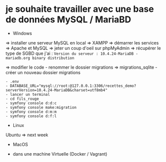 # je souhaite travailler avec une base de données MySQL / MariaBD 

- Windows

=> installer une serveur MySQL en local => XAMPP
=> démarrer les services => Apache et MySQL 
=> jeter un coup d'oeil sur phpMyAdmin
=> récupérer le type de SGBD que j'ai : `Version du serveur : 10.4.24-MariaDB - mariadb.org binary distribution `

=> modifier le code 
    - renommer le dossier migrations => migrations_sqlite
    - créer un nouveau dossier migrations 
    
    - .env
    - DATABASE_URL="mysql://root:@127.0.0.1:3306/recettes_demo?serverVersion=10.4.24-MariaDB&charset=utf8mb4"
    - lancer un terminal
    - cd fils_rouge
    - symfony console d:d:c
    - symfony console make:migration
    - symfony console d:m:m
    - symfony console d:f:l

- Linux

Ubuntu => next week 

 
- MacOS 

- dans une machine Virtuelle (Docker / Vagrant) 